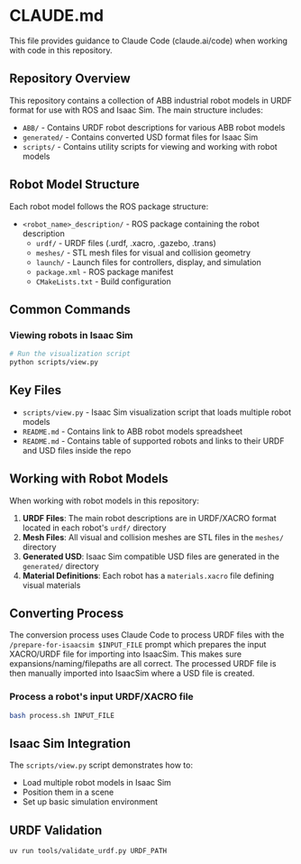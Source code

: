 # CLAUDE.md

This file provides guidance to Claude Code (claude.ai/code) when working with code in this repository.

## Repository Overview

This repository contains a collection of ABB industrial robot models in URDF format for use with ROS and Isaac Sim. The main structure includes:

- `ABB/` - Contains URDF robot descriptions for various ABB robot models
- `generated/` - Contains converted USD format files for Isaac Sim
- `scripts/` - Contains utility scripts for viewing and working with robot models

## Robot Model Structure

Each robot model follows the ROS package structure:
- `<robot_name>_description/` - ROS package containing the robot description
  - `urdf/` - URDF files (.urdf, .xacro, .gazebo, .trans)
  - `meshes/` - STL mesh files for visual and collision geometry
  - `launch/` - Launch files for controllers, display, and simulation
  - `package.xml` - ROS package manifest
  - `CMakeLists.txt` - Build configuration

## Common Commands

### Viewing robots in Isaac Sim
```bash
# Run the visualization script
python scripts/view.py
```

## Key Files

- `scripts/view.py` - Isaac Sim visualization script that loads multiple robot models
- `README.md` - Contains link to ABB robot models spreadsheet
- `README.md` - Contains table of supported robots and links to their URDF and USD files inside the repo

## Working with Robot Models

When working with robot models in this repository:

1. **URDF Files**: The main robot descriptions are in URDF/XACRO format located in each robot's `urdf/` directory
2. **Mesh Files**: All visual and collision meshes are STL files in the `meshes/` directory
3. **Generated USD**: Isaac Sim compatible USD files are generated in the `generated/` directory
4. **Material Definitions**: Each robot has a `materials.xacro` file defining visual materials

## Converting Process

The conversion process uses Claude Code to process URDF files with the `/prepare-for-isaacsim $INPUT_FILE` prompt which prepares
the input XACRO/URDF file for importing into IsaacSim. This makes sure expansions/naming/filepaths are all correct.
The processed URDF file is then manually imported into IsaacSim where a USD file is created.

### Process a robot's input URDF/XACRO file
```bash
bash process.sh INPUT_FILE
```

## Isaac Sim Integration

The `scripts/view.py` script demonstrates how to:
- Load multiple robot models in Isaac Sim
- Position them in a scene
- Set up basic simulation environment

## URDF Validation

```bash
uv run tools/validate_urdf.py URDF_PATH
```